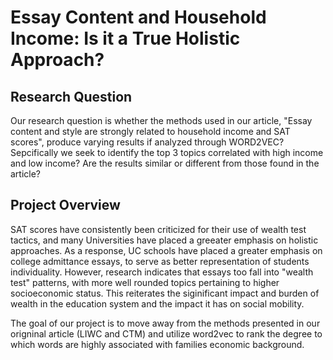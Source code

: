 # Essay Content and Household Income: Is it a True Holistic Approach? 
## Research Question

Our research question is whether the methods used in our article, "Essay content and style are strongly related to household income and SAT scores", produce varying results if analyzed through WORD2VEC? Sepcifically we seek to identify the top 3 topics correlated with high income and low income? Are the results similar or different from those found in the article? 

## Project Overview 

SAT scores have consistently been criticized for their use of wealth test tactics, and many Universities have placed a greeater emphasis on holistic approaches. As a response, UC schools have placed a greater emphasis on college admittance essays, to serve as better representation of students individuality. However, research indicates that essays too fall into "wealth test" patterns, with more well rounded topics pertaining to higher socioeconomic status. This reiterates the siginificant impact and burden of wealth in the education system and the impact it has on social mobility. 

The goal of our project is to move away from the methods presented in our origninal article (LIWC and CTM) and utilize word2vec to rank the degree to which words are highly associated with families economic background. 
